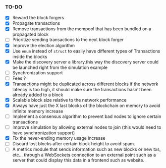 ### TO-DO
- [x] Reward the block forgers
- [x] Propagate transactions
- [x] Remove transactions from the mempool that has been bundled on a propagated block
- [ ] Prioritize sending transactions to the next block forger
- [x] Improve the election algorithm
- [x] Use `enum` instead of `struct` to easily have different types of Transactions inside the blocks 
- [x] Make the discovery server a library,this way the discovery server could be launched right from the simulation example
- [ ] Synchronization support
- [ ] Fees ?
- [x] Transactions might be duplicated across different blocks if the network latency is too high, it should make sure the transactions  hasn't been already added to a block
- [x] Scalable block size relative to the network performance
- [x] Always have just the X last blocks of the blockchain on memory to avoid infinite memory increase
- [ ] Implement a consensus algorithm to prevent bad nodes to ignore certain transactions
- [ ] Improve simulation by allowing external nodes to join (this would need to have synchronization support)
- [x] Fix the never-ending memory usage increase
- [ ] Discard lost blocks after certain block height to avoid spam.
- [ ] A metrics module that sends information such as new blocks or new txs, etc... through a WebSockets connection to an external point such as a server that could display this data in a frontend such as website.